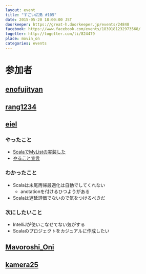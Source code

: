 ```yaml
---
layout: event
title: "すごい広島 #105"
date: 2015-05-20 18:00:00 JST
doorkeeper: https://great-h.doorkeeper.jp/events/24848
facebook: https://www.facebook.com/events/1839181232973568/
togetter: http://togetter.com/li/824479
place: movin_on
categories: events
---
```


# 参加者


## [enofujityan](http://twitter.com/enofujityan)


## [rang1234](http://twitter.com/rang1234)


## [eiel](https://github.com/eiel)

### やったこと

* [ScalaでMyListの実装した](https://github.com/eiel/scala-quiz/tree/master/src/main/scala/com/chatwork/quiz)
* [やること宣言](https://github.com/great-h/great-h.github.io/issues/1629)

### わかったこと

* Scalaは末尾再帰最適化は自動でしてくれない
  * anotationを付けるひつようがある
* Scalaは遅延評価でないので気をつけるべきだ

### 次にしたいこと

* IntelliJが使いこなせてない気がする
* Scalaのプロジェクトをカジュアルに作成したい


## [Mavoroshi_Oni](http://twitter.com/Mavoroshi_Oni)


## [kamera25](https://github.com/kamera25)
